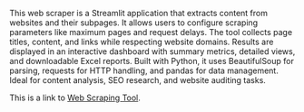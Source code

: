 This web scraper is a Streamlit application that extracts content from websites and their subpages. It allows users to configure scraping parameters like maximum pages and request delays. The tool collects page titles, content, and links while respecting website domains. Results are displayed in an interactive dashboard with summary metrics, detailed views, and downloadable Excel reports. Built with Python, it uses BeautifulSoup for parsing, requests for HTTP handling, and pandas for data management. Ideal for content analysis, SEO research, and website auditing tasks.

This is a link to [Web Scraping Tool](https://week1web-scaping-tool-zenotalent.streamlit.app/).
